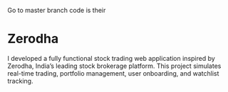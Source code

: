 Go to master branch code is their


# Zerodha
I developed a fully functional stock trading web application inspired by Zerodha, India’s leading stock brokerage platform. This project simulates real-time trading, portfolio management, user onboarding, and watchlist tracking.
